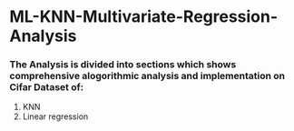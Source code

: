 # ML-KNN-Multivariate-Regression-Analysis
### **The Analysis is divided into sections which shows comprehensive alogorithmic analysis and implementation on Cifar Dataset of:**
1. KNN
2. Linear regression 
